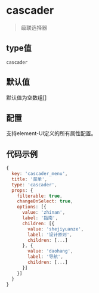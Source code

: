 # cascader
> 级联选择器

## type值
`cascader`

## 默认值

默认值为空数组[]

## 配置

支持element-UI定义的所有属性配置。


## 代码示例

```javascript
{
  key: 'cascader_menu',
  title: '菜单',
  type: 'cascader',
  props: {
    filterable: true,
    changeOnSelect: true,
    options: [{
      value: 'zhinan',
      label: '指南',
      children: [{
        value: 'shejiyuanze',
        label: '设计原则',
        children: [...]
      }, {
        value: 'daohang',
        label: '导航',
        children: [...]
      }]
    }]
  }
}

```
